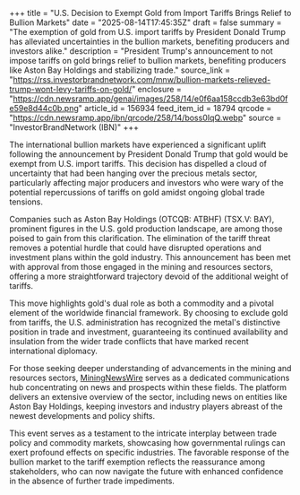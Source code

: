 +++
title = "U.S. Decision to Exempt Gold from Import Tariffs Brings Relief to Bullion Markets"
date = "2025-08-14T17:45:35Z"
draft = false
summary = "The exemption of gold from U.S. import tariffs by President Donald Trump has alleviated uncertainties in the bullion markets, benefiting producers and investors alike."
description = "President Trump's announcement to not impose tariffs on gold brings relief to bullion markets, benefiting producers like Aston Bay Holdings and stabilizing trade."
source_link = "https://rss.investorbrandnetwork.com/mnw/bullion-markets-relieved-trump-wont-levy-tariffs-on-gold/"
enclosure = "https://cdn.newsramp.app/genai/images/258/14/e0f6aa158ccdb3e63bd0fe59e8d44c0b.png"
article_id = 156934
feed_item_id = 18794
qrcode = "https://cdn.newsramp.app/ibn/qrcode/258/14/boss0IqQ.webp"
source = "InvestorBrandNetwork (IBN)"
+++

<p>The international bullion markets have experienced a significant uplift following the announcement by President Donald Trump that gold would be exempt from U.S. import tariffs. This decision has dispelled a cloud of uncertainty that had been hanging over the precious metals sector, particularly affecting major producers and investors who were wary of the potential repercussions of tariffs on gold amidst ongoing global trade tensions.</p><p>Companies such as Aston Bay Holdings (OTCQB: ATBHF) (TSX.V: BAY), prominent figures in the U.S. gold production landscape, are among those poised to gain from this clarification. The elimination of the tariff threat removes a potential hurdle that could have disrupted operations and investment plans within the gold industry. This announcement has been met with approval from those engaged in the mining and resources sectors, offering a more straightforward trajectory devoid of the additional weight of tariffs.</p><p>This move highlights gold's dual role as both a commodity and a pivotal element of the worldwide financial framework. By choosing to exclude gold from tariffs, the U.S. administration has recognized the metal's distinctive position in trade and investment, guaranteeing its continued availability and insulation from the wider trade conflicts that have marked recent international diplomacy.</p><p>For those seeking deeper understanding of advancements in the mining and resources sectors, <a href="https://www.miningnewswire.com" rel="nofollow" target="_blank">MiningNewsWire</a> serves as a dedicated communications hub concentrating on news and prospects within these fields. The platform delivers an extensive overview of the sector, including news on entities like Aston Bay Holdings, keeping investors and industry players abreast of the newest developments and policy shifts.</p><p>This event serves as a testament to the intricate interplay between trade policy and commodity markets, showcasing how governmental rulings can exert profound effects on specific industries. The favorable response of the bullion market to the tariff exemption reflects the reassurance among stakeholders, who can now navigate the future with enhanced confidence in the absence of further trade impediments.</p>